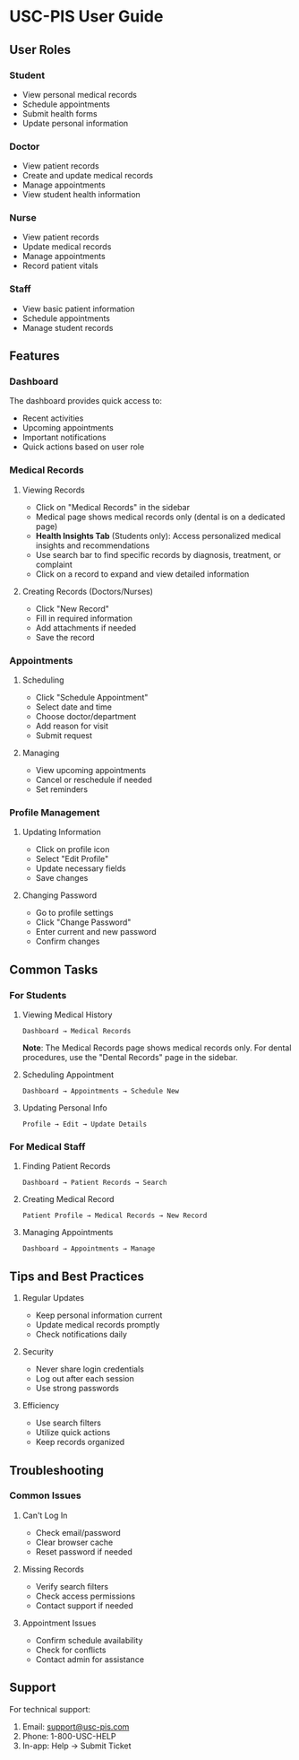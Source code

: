 # USC-PIS User Guide

## User Roles

### Student
- View personal medical records
- Schedule appointments
- Submit health forms
- Update personal information

### Doctor
- View patient records
- Create and update medical records
- Manage appointments
- View student health information

### Nurse
- View patient records
- Update medical records
- Manage appointments
- Record patient vitals

### Staff
- View basic patient information
- Schedule appointments
- Manage student records

## Features

### Dashboard

The dashboard provides quick access to:
- Recent activities
- Upcoming appointments
- Important notifications
- Quick actions based on user role

### Medical Records

1. Viewing Records
   - Click on "Medical Records" in the sidebar
   - Medical page shows medical records only (dental is on a dedicated page)
   - **Health Insights Tab** (Students only): Access personalized medical insights and recommendations
   - Use search bar to find specific records by diagnosis, treatment, or complaint
   - Click on a record to expand and view detailed information

2. Creating Records (Doctors/Nurses)
   - Click "New Record"
   - Fill in required information
   - Add attachments if needed
   - Save the record

### Appointments

1. Scheduling
   - Click "Schedule Appointment"
   - Select date and time
   - Choose doctor/department
   - Add reason for visit
   - Submit request

2. Managing
   - View upcoming appointments
   - Cancel or reschedule if needed
   - Set reminders

### Profile Management

1. Updating Information
   - Click on profile icon
   - Select "Edit Profile"
   - Update necessary fields
   - Save changes

2. Changing Password
   - Go to profile settings
   - Click "Change Password"
   - Enter current and new password
   - Confirm changes

## Common Tasks

### For Students

1. Viewing Medical History
   ```
   Dashboard → Medical Records
   ```
   
   **Note**: The Medical Records page shows medical records only. For dental procedures, use the "Dental Records" page in the sidebar.

2. Scheduling Appointment
   ```
   Dashboard → Appointments → Schedule New
   ```

3. Updating Personal Info
   ```
   Profile → Edit → Update Details
   ```

### For Medical Staff

1. Finding Patient Records
   ```
   Dashboard → Patient Records → Search
   ```

2. Creating Medical Record
   ```
   Patient Profile → Medical Records → New Record
   ```

3. Managing Appointments
   ```
   Dashboard → Appointments → Manage
   ```

## Tips and Best Practices

1. Regular Updates
   - Keep personal information current
   - Update medical records promptly
   - Check notifications daily

2. Security
   - Never share login credentials
   - Log out after each session
   - Use strong passwords

3. Efficiency
   - Use search filters
   - Utilize quick actions
   - Keep records organized

## Troubleshooting

### Common Issues

1. Can't Log In
   - Check email/password
   - Clear browser cache
   - Reset password if needed

2. Missing Records
   - Verify search filters
   - Check access permissions
   - Contact support if needed

3. Appointment Issues
   - Confirm schedule availability
   - Check for conflicts
   - Contact admin for assistance

## Support

For technical support:
1. Email: support@usc-pis.com
2. Phone: 1-800-USC-HELP
3. In-app: Help → Submit Ticket 

